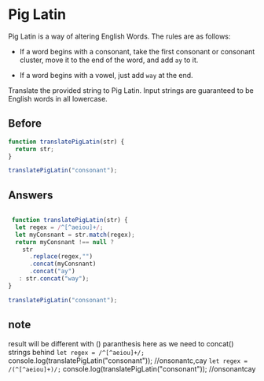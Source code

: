 # Pig Latin
Pig Latin is a way of altering English Words. The rules are as follows:

- If a word begins with a consonant, take the first consonant or consonant cluster, move it to the end of the word, and add `ay` to it.

- If a word begins with a vowel, just add `way` at the end.

Translate the provided string to Pig Latin. Input strings are guaranteed to be English words in all lowercase.

## Before
```javascript
function translatePigLatin(str) {
  return str;
}

translatePigLatin("consonant");
```
## Answers
```javascript

 function translatePigLatin(str) {
  let regex = /^[^aeiou]+/;
  let myConsnant = str.match(regex);
  return myConsnant !== null ? 
    str
      .replace(regex,"")
      .concat(myConsnant)
      .concat("ay")
   : str.concat("way");
}

translatePigLatin("consonant");
```
## note
result will be different with () paranthesis here as we need to concat() strings behind
 `let regex = /^[^aeiou]+/;`
 console.log(translatePigLatin("consonant")); //onsonantc,cay
 `let regex = /(^[^aeiou]+)/;`
 console.log(translatePigLatin("consonant")); //onsonantcay
